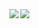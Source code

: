 <img align="left" src="https://github-readme-stats.vercel.app/api?username=nonrac&count_private=true&line_height=21&show_icons=true&hide_border=true&theme=midnight-purple"/>
<img align="left" src="https://github-readme-stats.vercel.app/api/top-langs/?username=nonrac&layout=compact&card_width=445&hide_border=true&theme=midnight-purple"/>

<!--
**nonrac/nonrac** is a ? _special_ ? repository because its `README.md` (this file) appears on your GitHub profile.

Here are some ideas to get you started:

- ?? Im currently working on ...
- ?? Im currently learning ...
- ?? Im looking to collaborate on ...
- ?? Im looking for help with ...
- ?? Ask me about ...
- ?? How to reach me: ...
- ?? Pronouns: ...
- ? Fun fact: ...
-->
